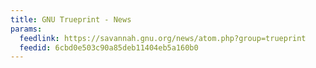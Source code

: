 ```yaml
---
title: GNU Trueprint - News
params:
  feedlink: https://savannah.gnu.org/news/atom.php?group=trueprint
  feedid: 6cbd0e503c90a85deb11404eb5a160b0
---
```

